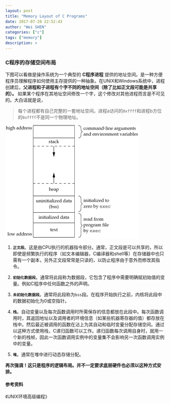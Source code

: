 ```yaml
---
layout: post
title: "Memory Layout of C Programs"
date: 2017-07-28 22:52:43
author: "Wei SHEN"
categories: ["c"]
tags: ["memory"]
description: >
---
```


### C程序的存储空间布局
下图可以看做是操作系统为一个典型的 **C程序进程** 提供的地址空间。是一种方便程序员理解程序如何使用主存提供的一种抽象。在UNIX和Windows系统中，进程创建后，**父进程和子进程有个字不同的地址空间（除了比如正文段可能是共享的）。** 如果某个程序在其地址空间修改一个字，这个修改对其他进程而言是不可见的。大白话就是说，
> 每个进程都有自己完整的一套地址空间。进程a访问的`0xffff`和进程b方位的`0xffff`不是同一个物理地址。

![c-memory-layout](/images/c-memory/c-memory-layout.gif)

1. **`正文段`**。这是由CPU执行的机器指令部分。通常，正文段是可以共享的，所以即使是频繁执行的程序（如文本编辑器，C编译器和shell等）在存储器中也只需有一个副本，另外正文段常常是只读的，以防止程序由于意外而修改其指令。

2. **`初始化数据段`**。通常将此段称为数据段，它包含了程序中需要明确赋初始值的变量。例如C程序中任何函数之外的声明。

3. **`未初始化数据段`**。通常将此段称为`bss`段。在程序开始执行之前，内核将此段中的数据初始化为0或空指针。

4. **`栈`**。自动变量以及每次函数调用时所需保存的信息都放在此段中。每次函数调用时，其返回地址以及调用者的环境信息（如某些机器寄存器的值）都存放在栈中。然后最近被调用的函数在沾上为其自动和临时变量分配存储空间。通过以这种方式使用栈，C递归函数可以工作。递归函数每次调用自身时，就用一个新的栈帧，因此一次函数调用实例中的变量集不会影响另一次函数调用实例中的变量。

5. **`堆`**。通常在堆中进行动态存储分配。


**再次强调！这只是程序的逻辑布局。并不一定要求底层硬件也必须以这种方式安排。**

#### 参考资料
《UNIX环境高级编程》
